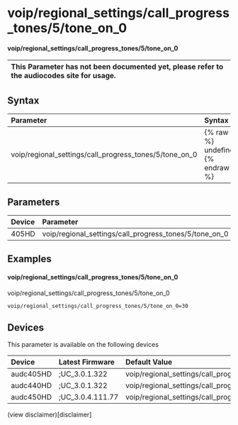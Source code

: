 ﻿---
description: voip/regional_settings/call_progress_tones/5/tone_on_0
search: false
---

# voip/regional_settings/call_progress_tones/5/tone_on_0

#### voip/regional_settings/call_progress_tones/5/tone_on_0


| This Parameter has not been documented yet, please refer to the audiocodes site for usage.  |
| :--- |

## Syntax
| Parameter | Syntax |
| :--- | :--- |
|voip/regional_settings/call_progress_tones/5/tone_on_0 | {% raw %} undefined {% endraw %} |

## Parameters
|Device|Parameter|value|Description|
|:---|:---|:---|:---|
| 405HD | voip/regional_settings/call_progress_tones/5/tone_on_0 |  |  |

## Examples
#### voip/regional_settings/call_progress_tones/5/tone_on_0

voip/regional_settings/call_progress_tones/5/tone_on_0

```
voip/regional_settings/call_progress_tones/5/tone_on_0=30
```

## Devices
This parameter is available on the following devices

| Device | Latest Firmware | Default Value |
|:---|:---|:---|
| audc405HD | ;UC_3.0.1.322 | voip/regional_settings/call_progress_tones/5/tone_on_0=30 
| audc440HD | ;UC_3.0.1.322 | voip/regional_settings/call_progress_tones/5/tone_on_0=30 
| audc450HD | ;UC_3.0.4.111.77 | voip/regional_settings/call_progress_tones/5/tone_on_0=30 

(view disclaimer)[disclaimer]
